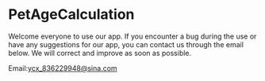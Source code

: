 # PetAgeCalculation


Welcome everyone to use our app. If you encounter a bug during the use or have any suggestions for our app, you can contact us through the email below. We will correct and improve as soon as possible.




Email:ycx_836229948@sina.com
